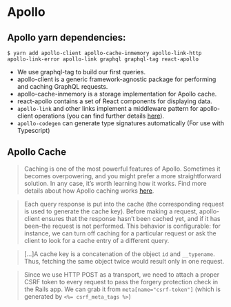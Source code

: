 # Apollo

## Apollo yarn dependencies:

`$ yarn add apollo-client apollo-cache-inmemory apollo-link-http apollo-link-error apollo-link graphql graphql-tag react-apollo`

- We use graphql-tag to build our first queries.
- apollo-client is a generic framework-agnostic package for performing and caching GraphQL requests.
- apollo-cache-inmemory is a storage implementation for Apollo cache.
- react-apollo contains a set of React components for displaying data.
- `apollo-link` and other links implement a middleware pattern for apollo-client operations (you can find further details [here](https://www.apollographql.com/docs/link/overview.html)).
- `apollo-codegen` can generate type signatures automatically (For use with Typescript)

## Apollo Cache

> Caching is one of the most powerful features of Apollo. Sometimes it becomes overpowering, and you might prefer a more straightforward solution. In any case, it’s worth learning how it works. Find more details about how Apollo caching works [here](https://www.apollographql.com/docs/react/advanced/caching.html).

> Each query response is put into the cache (the corresponding request is used to generate the cache key). Before making a request, apollo-client ensures that the response hasn’t been cached yet, and if it has been–the request is not performed. This behavior is configurable: for instance, we can turn off caching for a particular request or ask the client to look for a cache entry of a different query.

> [...]A cache key is a concatenation of the object `id` and `__typename`. Thus, fetching the same object twice would result only in one request.

> Since we use HTTP POST as a transport, we need to attach a proper CSRF token to every request to pass the forgery protection check in the Rails app. We can grab it from `meta[name="csrf-token"]` (which is generated by `<%= csrf_meta_tags %>`)